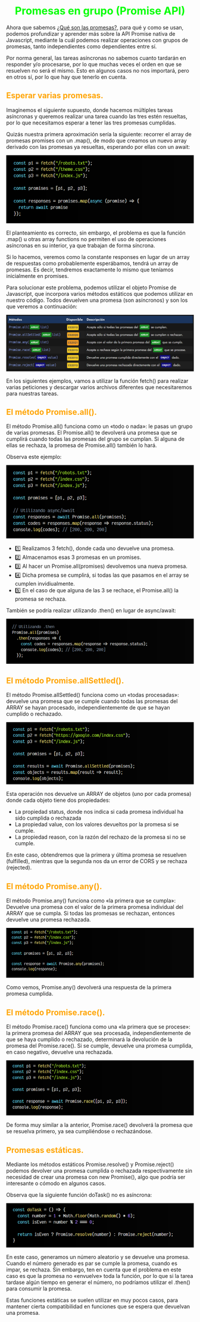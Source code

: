 # <span style="color:lime"><center>Promesas en grupo (Promise API)</center></span>

Ahora que sabemos [¿Qué son las promesas?](https://lenguajejs.com/javascript/asincronia/promise-api/), para qué y como se usan, podemos profundizar y aprender más sobre la API Promise nativa de Javascript, mediante la cuál podemos realizar operaciones con grupos de promesas, tanto independientes como dependientes entre sí.

Por norma general, las tareas asíncronas no sabemos cuanto tardarán en responder y/o procesarse, por lo que muchas veces el orden en que se resuelven no será el mismo. Esto en algunos casos no nos importará, pero en otros sí, por lo que hay que tenerlo en cuenta.

## <span style="color:orange">Esperar varias promesas.</span>
Imaginemos el siguiente supuesto, donde hacemos múltiples tareas asíncronas y queremos realizar una tarea cuando las tres estén resueltas, por lo que necesitamos esperar a tener las tres promesas cumplidas.

Quizás nuestra primera aproximación sería la siguiente: recorrer el array de promesas promises con un .map(), de modo que creamos un nuevo array derivado con las promesas ya resueltas, esperando por ellas con un await:

![alt text](./imagenes-promesas-en-grupo/image.png)

El planteamiento es correcto, sin embargo, el problema es que la función .map() u otras array functions no permiten el uso de operaciones asíncronas en su interior, ya que trabajan de forma síncrona.

Si lo hacemos, veremos como la constante responses en lugar de un array de respuestas como probablemente esperábamos, tendrá un array de promesas. Es decir, tendremos exactamente lo mismo que teníamos inicialmente en promises.

Para solucionar este problema, podemos utilizar el objeto Promise de Javascript, que incorpora varios métodos estáticos que podemos utilizar en nuestro código. Todos devuelven una promesa (son asíncronos) y son los que veremos a continuación:

![alt text](./imagenes-promesas-en-grupo/image-1.png)

En los siguientes ejemplos, vamos a utilizar la función fetch() para realizar varias peticiones y descargar varios archivos diferentes que necesitaremos para nuestras tareas.

## <span style="color:orange">El método Promise.all().</span>
El método Promise.all() funciona como un «todo o nada»: le pasas un grupo de varias promesas. El Promise.all() te devolverá una promesa que se cumplirá cuando todas las promesas del grupo se cumplan. Si alguna de ellas se rechaza, la promesa de Promise.all() también lo hará.

Observa este ejemplo:

![alt text](./imagenes-promesas-en-grupo/image-2.png)


   - 1️⃣ Realizamos 3 fetch(), donde cada uno devuelve una promesa.
   - 2️⃣ Almacenamos esas 3 promesas en un promises.
   - 3️⃣ Al hacer un Promise.all(promises) devolvemos una nueva promesa.
   - 4️⃣ Dicha promesa se cumplirá, si todas las que pasamos en el array se cumplen invidiualmente.
   - 5️⃣ En el caso de que alguna de las 3 se rechace, el Promise.all() la promesa se rechaza.

También se podría realizar utilizando .then() en lugar de async/await:

![alt text](./imagenes-promesas-en-grupo/image-3.png)

## <span style="color:orange">El método Promise.allSettled().</span>
El método Promise.allSettled() funciona como un «todas procesadas»: devuelve una promesa que se cumple cuando todas las promesas del ARRAY se hayan procesado, independientemente de que se hayan cumplido o rechazado.

![alt text](./imagenes-promesas-en-grupo/image-4.png)

Esta operación nos devuelve un ARRAY de objetos (uno por cada promesa) donde cada objeto tiene dos propiedades:

   - La propiedad status, donde nos indica si cada promesa individual ha sido cumplida o rechazada
   - La propiedad value, con los valores devueltos por la promesa si se cumple.
   - La propiedad reason, con la razón del rechazo de la promesa si no se cumple.

En este caso, obtendremos que la primera y última promesa se resuelven (fulfilled), mientras que la segunda nos da un error de CORS y se rechaza (rejected).

## <span style="color:orange">El método Promise.any().</span>
El método Promise.any() funciona como «la primera que se cumpla»: Devuelve una promesa con el valor de la primera promesa individual del ARRAY que se cumpla. Si todas las promesas se rechazan, entonces devuelve una promesa rechazada.

![alt text](./imagenes-promesas-en-grupo/image-5.png)

Como vemos, Promise.any() devolverá una respuesta de la primera promesa cumplida.

## <span style="color:orange">El método Promise.race().</span>
El método Promise.race() funciona como una «la primera que se procese»: la primera promesa del ARRAY que sea procesada, independientemente de que se haya cumplido o rechazado, determinará la devolución de la promesa del Promise.race(). Si se cumple, devuelve una promesa cumplida, en caso negativo, devuelve una rechazada.

![alt text](./imagenes-promesas-en-grupo/image-6.png)

De forma muy similar a la anterior, Promise.race() devolverá la promesa que se resuelva primero, ya sea cumpliéndose o rechazándose.

## <span style="color:orange">Promesas estáticas.</span>
Mediante los métodos estáticos Promise.resolve() y Promise.reject() podemos devolver una promesa cumplida o rechazada respectivamente sin necesidad de crear una promesa con new Promise(), algo que podría ser interesante o cómodo en algunos casos.

Observa que la siguiente función doTask() no es asíncrona:

![alt text](./imagenes-promesas-en-grupo/image-7.png)

En este caso, generamos un número aleatorio y se devuelve una promesa. Cuando el número generado es par se cumple la promesa, cuando es impar, se rechaza. Sin embargo, ten en cuenta que el problema en este caso es que la promesa no «envuelve» toda la función, por lo que si la tarea tardase algún tiempo en generar el número, no podríamos utilizar el .then() para consumir la promesa.

Estas funciones estáticas se suelen utilizar en muy pocos casos, para mantener cierta compatibilidad en funciones que se espera que devuelvan una promesa.